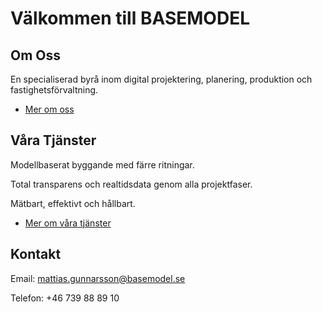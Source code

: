 # Välkommen till BASEMODEL

## Om Oss

En specialiserad byrå inom digital projektering, planering, produktion och fastighetsförvaltning.<br>
- [Mer om oss](about.md)

## Våra Tjänster

Modellbaserat byggande med färre ritningar.

Total transparens och realtidsdata genom alla projektfaser.

Mätbart, effektivt och hållbart.<br>
- [Mer om våra tjänster](services.md)

## Kontakt

Email: mattias.gunnarsson@basemodel.se

Telefon: +46 739 88 89 10







